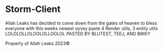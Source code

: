 # Storm-Client
Allah Leaks has decided to come down from the gates of heaven to bless everyone with this weeks newest oyvey paste 
4 Render utils, 3 entity utils LOLOLOLLOLOOLOLLOOLOL
PASTED BY BLUTEST, TEEJ, AND BIKKY


















Property of Allah Leaks 2023©

